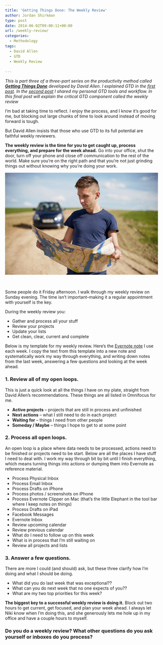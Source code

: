```yaml
---
title: 'Getting Things Done: The Weekly Review'
author: Jordan Shirkman
type: post
date: 2014-06-02T09:00:11+00:00
url: /weekly-review/
categories:
  - Methodology
tags:
  - David Allen
  - GTD
  - Weekly Review

---
```

_This is part three of a three-part series on the productivity method called **[Getting Things Done](http://www.amazon.com/gp/product/0142000280/ref=as_li_tl?ie=UTF8&camp=1789&creative=390957&creativeASIN=0142000280&linkCode=as2&tag=thepoiofimp-20&linkId=DIQF6BOVVKRQCHVY)** developed by David Allen. I explained GTD in the [first post](https://jshirk.com/blog/gtd). In the [second post](https://jshirk.com/blog/my-gtd) I shared my personal GTD tools and workflow. In this final post will explain the critical GTD component called the weekly review_

I’m bad at taking time to reflect. I enjoy the process, and I know it’s good for me, but blocking out large chunks of time to look around instead of moving forward is tough.

But David Allen insists that those who use GTD to its full potential are faithful weekly reviewers.

**The weekly review is the time for you to get caught up, process everything, and prepare for the week ahead.** Go into your office, shut the door, turn off your phone and close off communication to the rest of the world. Make sure you’re on the right path and that you’re not just grinding things out without knowing why you’re doing your work.

[![Image](/static/images/Holding-Map.jpeg)](https://jshirk.com/blog/weekly-review/)

&nbsp;

Some people do it Friday afternoon. I walk through my weekly review on Sunday evening. The time isn’t important–making it a regular appointment with yourself is the key. <!--more-->

During the weekly review you:

  * Gather and process all your stuff
  * Review your projects
  * Update your lists
  * Get clean, clear, current and complete

Below is my template for my weekly review. Here’s the [Evernote note](https://www.evernote.com/shard/s11/sh/ef938541-ea0f-4bdf-bfa3-e01c181f111a/a08447d649802d68ca613d1735865053) I use each week. I copy the text from this template into a new note and systematically work my way through everything, and writing down notes from the last week, answering a few questions and looking at the week ahead.

### 1. Review all of my open loops.

This is just a quick look at all the things I have on my plate, straight from David Allen’s recommendations. These things are all listed in Omnifocus for me.

  * **Active projects** – projects that are still in process and unfinished
  * **Next actions** – what I still need to do in each project
  * **Waiting for** – things I need from other people
  * **Someday / Maybe** – things I hope to get to at some point

### 2. Process all open loops.

An open loop is a place where data needs to be processed, actions need to be finished or projects need to be start. Below are all the places I have stuff I need to deal with. I work my way through bit by bit until I finish everything, which means turning things into actions or dumping them into Evernote as reference material.

  * Process Physical Inbox
  * Process Email Inbox
  * Process Drafts on iPhone
  * Process photos / screenshots on iPhone
  * Process Evernote Clipper on Mac (that’s the little Elephant in the tool bar where I keep notes on things)
  * Process Drafts on iPad
  * Facebook Messages
  * Evernote Inbox
  * Review upcoming calendar
  * Review previous calendar
  * What do I need to follow up on this week
  * What is in process that I’m still waiting on
  * Review all projects and lists

### 3. Answer a few questions.

There are more I could (and should) ask, but these three clarify how I’m doing and what I should be doing.

  * What did you do last week that was exceptional??
  * What can you do next week that no one expects of you??
  * What are my two top priorities for this week?

**The biggest key to a successful weekly review is doing it.** Block out two hours to get current, get focused, and plan your week ahead. I always let Niki know when I’m doing this, and she generously lets me hole up in my office and have a couple hours to myself.

### Do you do a weekly review? What other questions do you ask yourself or inboxes do you process?
